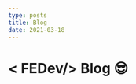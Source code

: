 ```yaml
---
type: posts
title: Blog
date: 2021-03-18
---
```


# < FEDev/> Blog <g-emoji class="g-emoji" alias="sunglasses" fallback-src="https://github.githubassets.com/images/icons/emoji/unicode/1f60e.png">😎</g-emoji>
